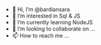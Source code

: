 - 👋 Hi, I’m @bardiansara
- 👀 I’m interested in Sql & JS
- 🌱 I’m currently learning NodeJS
- 💞️ I’m looking to collaborate on ...
- 📫 How to reach me ...

<!---
bardiansara/bardiansara is a ✨ special ✨ repository because its `README.md` (this file) appears on your GitHub profile.
You can click the Preview link to take a look at your changes.
--->
